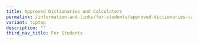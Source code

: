 ```yaml
---
title: Approved Dictionaries and Calculators
permalink: /information-and-links/for-students/approved-dictionaries-calculators/
variant: tiptap
description: ""
third_nav_title: For Students
---
```


